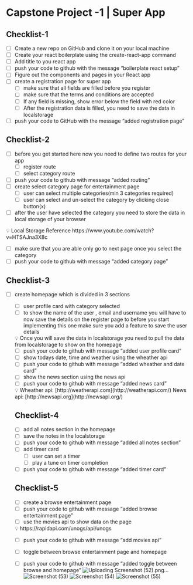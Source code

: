 # Capstone Project -1 | Super App



## Checklist-1

- [ ]  Create a new repo on GitHub and clone it on your local machine
- [ ]  Create your react boilerplate using the create-react-app command
- [ ]  Add title to you react app
- [ ]  push your code to github with the message “boilerplate react setup”
- [ ]  Figure out the components and pages in your React app
- [ ]  create a registration page for super app
    - [ ]  make sure that all fields are filled before you register
    - [ ]  make sure that the terms and conditions are accepted
    - [ ]  If any field is missing, show error below the field with red color
    - [ ]  After the registration data is filled, you need to save the data in localstorage
- [ ]  push your code to GitHub with the message “added registration page”

## Checklist-2

- [ ]  before you get started here now you need to define two routes for your app
    - [ ]  register route
    - [ ]  select category route
- [ ]  push your code to github with message “added routing”
- [ ]  create select category page for entertainment page
    - [ ]  user can select multiple categories(min 3 categories required)
    - [ ]  user can select and un-select the category by clicking close button(x)
- [ ]  after the user have selected the category you need to store the data in local storage of your browser

<aside>
💡 Local Storage Reference https://www.youtube.com/watch?v=HTSAJna3X8c

</aside>

- [ ]  make sure that you are able only go to next page once you select the category
- [ ]  push your code to github with message “added category page”

## Checklist-3

- [ ]  create homepage which is divided in 3 sections
    - [ ]  user profile card with category selected
    - [ ]  to show the name of the user , email and username you will have to now save the details on the register page to before you start implementing this one make sure you add a feature to save the user details
    
    <aside>
    💡 Once you will save the data in localstorage you need to pull the data from localstorage to show on the homepage
    
    </aside>
    
    - [ ]  push your code to github with message “added user profile card”
    - [ ]  show todays date, time and weather using the wheather api
    - [ ]  push your code to github with message “added wheather and date card”
    - [ ]  show the news section using the news api
    - [ ]  push your code to github with message “added news card”
    
    <aside>
    💡 Wheather api: [http://weatherapi.com](http://weatherapi.com/)
    News api: [http://newsapi.org](http://newsapi.org/)
    
    </aside>
    
    ## Checklist-4
    
    - [ ]  add all notes section in the homepage
    - [ ]  save the notes in the localstorage
    - [ ]  push your code to github with message “added all notes section”
    - [ ]  add timer card
        - [ ]  user can set a timer
        - [ ]  play a tune on timer completion
    - [ ]  push your code to github with message “added timer card”
    
    ## Checklist-5
    
    - [ ]  create a browse entertainment page
    - [ ]  push your code to github with message “added browse entertainment page”
    - [ ]  use the movies api to show data on the page
    
    <aside>
    💡 https://rapidapi.com/unogs/api/unogs
    
    </aside>
    
    - [ ]  push your code to github with message “add movies api”
    - [ ]  toggle between browse entertainment page and homepage
    - [ ]  push your code to github with message “added toggle between browse and homepage”
  ![Uploading Screenshot (52).png…]()
![Screenshot (53)](https://github.com/BNSahana/super-app-using-react/assets/93673368/a5a4bdf9-0d31-4646-9128-47c7468e871e)
![Screenshot (54)](https://github.com/BNSahana/super-app-using-react/assets/93673368/828ee699-6ed3-4fd6-b42d-3a80e738e2a0)
![Screenshot (55)](https://github.com/BNSahana/super-app-using-react/assets/93673368/ed496c6f-91f8-46d2-8aef-16399d6abecd)

